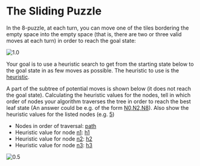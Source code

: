# The Sliding Puzzle

In the 8-puzzle, at each turn, you can move one of the tiles bordering the empty space into the empty space (that is, there are two or three valid moves at each turn) in order to reach the goal state:

![1.0](SlidingPuzzleGoal.png)

Your goal is to use a heuristic search to get from the starting state below to the goal state in as few moves as possible. The heuristic to use is the [heuristic]().

A part of the subtree of potential moves is shown below (it does not reach the goal state). Calculating the heuristic values for the nodes, tell in which order of nodes your algorithm traverses the tree in order to reach the best leaf state (An answer could be e.g. of the form [N0,N2,N8](example)). Also show the heuristic values for the listed nodes (e.g. [5](example))

* Nodes in order of traversal: [path](answer)
* Heuristic value for node [n1](): [h1](answer)
* Heuristic value for node [n2](): [h2](answer)
* Heuristic value for node [n3](): [h3](answer)

![0.5](SlidingPuzzleTree.png)